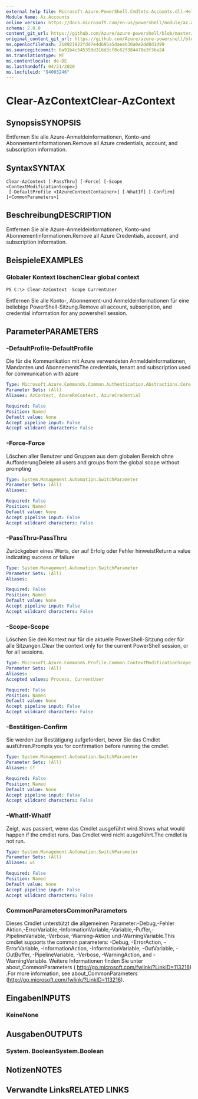 ```yaml
---
external help file: Microsoft.Azure.PowerShell.Cmdlets.Accounts.dll-Help.xml
Module Name: Az.Accounts
online version: https://docs.microsoft.com/en-us/powershell/module/az.accounts/clear-azcontext
schema: 2.0.0
content_git_url: https://github.com/Azure/azure-powershell/blob/master/src/Accounts/Accounts/help/Clear-AzContext.md
original_content_git_url: https://github.com/Azure/azure-powershell/blob/master/src/Accounts/Accounts/help/Clear-AzContext.md
ms.openlocfilehash: 218921922fdd7e4d695a5daeeb30a0e2dd8d1d99
ms.sourcegitcommit: 6a91b4c545350d316d3cf8c62f384478e3f3ba24
ms.translationtype: MT
ms.contentlocale: de-DE
ms.lasthandoff: 04/21/2020
ms.locfileid: "94003246"
---
```

# <span data-ttu-id="f7e6f-101">Clear-AzContext</span><span class="sxs-lookup"><span data-stu-id="f7e6f-101">Clear-AzContext</span></span>

## <span data-ttu-id="f7e6f-102">Synopsis</span><span class="sxs-lookup"><span data-stu-id="f7e6f-102">SYNOPSIS</span></span>
<span data-ttu-id="f7e6f-103">Entfernen Sie alle Azure-Anmeldeinformationen, Konto-und Abonnementinformationen.</span><span class="sxs-lookup"><span data-stu-id="f7e6f-103">Remove all Azure credentials, account, and subscription information.</span></span>

## <span data-ttu-id="f7e6f-104">Syntax</span><span class="sxs-lookup"><span data-stu-id="f7e6f-104">SYNTAX</span></span>

```
Clear-AzContext [-PassThru] [-Force] [-Scope <ContextModificationScope>]
 [-DefaultProfile <IAzureContextContainer>] [-WhatIf] [-Confirm] [<CommonParameters>]
```

## <span data-ttu-id="f7e6f-105">Beschreibung</span><span class="sxs-lookup"><span data-stu-id="f7e6f-105">DESCRIPTION</span></span>
<span data-ttu-id="f7e6f-106">Entfernen Sie alle Azure-Anmeldeinformationen, Konto-und Abonnementinformationen.</span><span class="sxs-lookup"><span data-stu-id="f7e6f-106">Remove all Azure Credentials, account, and subscription information.</span></span>

## <span data-ttu-id="f7e6f-107">Beispiele</span><span class="sxs-lookup"><span data-stu-id="f7e6f-107">EXAMPLES</span></span>

### <span data-ttu-id="f7e6f-108">Globaler Kontext löschen</span><span class="sxs-lookup"><span data-stu-id="f7e6f-108">Clear global context</span></span>
```
PS C:\> Clear-AzContext -Scope CurrentUser
```

<span data-ttu-id="f7e6f-109">Entfernen Sie alle Konto-, Abonnement-und Anmeldeinformationen für eine beliebige PowerShell-Sitzung.</span><span class="sxs-lookup"><span data-stu-id="f7e6f-109">Remove all account, subscription, and credential information for any powershell session.</span></span>

## <span data-ttu-id="f7e6f-110">Parameter</span><span class="sxs-lookup"><span data-stu-id="f7e6f-110">PARAMETERS</span></span>

### <span data-ttu-id="f7e6f-111">-DefaultProfile</span><span class="sxs-lookup"><span data-stu-id="f7e6f-111">-DefaultProfile</span></span>
<span data-ttu-id="f7e6f-112">Die für die Kommunikation mit Azure verwendeten Anmeldeinformationen, Mandanten und Abonnements</span><span class="sxs-lookup"><span data-stu-id="f7e6f-112">The credentials, tenant and subscription used for communication with azure</span></span>

```yaml
Type: Microsoft.Azure.Commands.Common.Authentication.Abstractions.Core.IAzureContextContainer
Parameter Sets: (All)
Aliases: AzContext, AzureRmContext, AzureCredential

Required: False
Position: Named
Default value: None
Accept pipeline input: False
Accept wildcard characters: False
```

### <span data-ttu-id="f7e6f-113">-Force</span><span class="sxs-lookup"><span data-stu-id="f7e6f-113">-Force</span></span>
<span data-ttu-id="f7e6f-114">Löschen aller Benutzer und Gruppen aus dem globalen Bereich ohne Aufforderung</span><span class="sxs-lookup"><span data-stu-id="f7e6f-114">Delete all users and groups from the global scope without prompting</span></span>

```yaml
Type: System.Management.Automation.SwitchParameter
Parameter Sets: (All)
Aliases:

Required: False
Position: Named
Default value: None
Accept pipeline input: False
Accept wildcard characters: False
```

### <span data-ttu-id="f7e6f-115">-PassThru</span><span class="sxs-lookup"><span data-stu-id="f7e6f-115">-PassThru</span></span>
<span data-ttu-id="f7e6f-116">Zurückgeben eines Werts, der auf Erfolg oder Fehler hinweist</span><span class="sxs-lookup"><span data-stu-id="f7e6f-116">Return a value indicating success or failure</span></span>

```yaml
Type: System.Management.Automation.SwitchParameter
Parameter Sets: (All)
Aliases:

Required: False
Position: Named
Default value: None
Accept pipeline input: False
Accept wildcard characters: False
```

### <span data-ttu-id="f7e6f-117">-Scope</span><span class="sxs-lookup"><span data-stu-id="f7e6f-117">-Scope</span></span>
<span data-ttu-id="f7e6f-118">Löschen Sie den Kontext nur für die aktuelle PowerShell-Sitzung oder für alle Sitzungen.</span><span class="sxs-lookup"><span data-stu-id="f7e6f-118">Clear the context only for the current PowerShell session, or for all sessions.</span></span>

```yaml
Type: Microsoft.Azure.Commands.Profile.Common.ContextModificationScope
Parameter Sets: (All)
Aliases:
Accepted values: Process, CurrentUser

Required: False
Position: Named
Default value: None
Accept pipeline input: False
Accept wildcard characters: False
```

### <span data-ttu-id="f7e6f-119">-Bestätigen</span><span class="sxs-lookup"><span data-stu-id="f7e6f-119">-Confirm</span></span>
<span data-ttu-id="f7e6f-120">Sie werden zur Bestätigung aufgefordert, bevor Sie das Cmdlet ausführen.</span><span class="sxs-lookup"><span data-stu-id="f7e6f-120">Prompts you for confirmation before running the cmdlet.</span></span>

```yaml
Type: System.Management.Automation.SwitchParameter
Parameter Sets: (All)
Aliases: cf

Required: False
Position: Named
Default value: None
Accept pipeline input: False
Accept wildcard characters: False
```

### <span data-ttu-id="f7e6f-121">-WhatIf</span><span class="sxs-lookup"><span data-stu-id="f7e6f-121">-WhatIf</span></span>
<span data-ttu-id="f7e6f-122">Zeigt, was passiert, wenn das Cmdlet ausgeführt wird.</span><span class="sxs-lookup"><span data-stu-id="f7e6f-122">Shows what would happen if the cmdlet runs.</span></span>
<span data-ttu-id="f7e6f-123">Das Cmdlet wird nicht ausgeführt.</span><span class="sxs-lookup"><span data-stu-id="f7e6f-123">The cmdlet is not run.</span></span>

```yaml
Type: System.Management.Automation.SwitchParameter
Parameter Sets: (All)
Aliases: wi

Required: False
Position: Named
Default value: None
Accept pipeline input: False
Accept wildcard characters: False
```

### <span data-ttu-id="f7e6f-124">CommonParameters</span><span class="sxs-lookup"><span data-stu-id="f7e6f-124">CommonParameters</span></span>
<span data-ttu-id="f7e6f-125">Dieses Cmdlet unterstützt die allgemeinen Parameter:-Debug,-Fehler Aktion,-ErrorVariable,-InformationVariable,-Variable,-Puffer,-PipelineVariable,-Verbose,-Warning-Aktion und-WarningVariable.</span><span class="sxs-lookup"><span data-stu-id="f7e6f-125">This cmdlet supports the common parameters: -Debug, -ErrorAction, -ErrorVariable, -InformationAction, -InformationVariable, -OutVariable, -OutBuffer, -PipelineVariable, -Verbose, -WarningAction, and -WarningVariable.</span></span> <span data-ttu-id="f7e6f-126">Weitere Informationen finden Sie unter about_CommonParameters ( http://go.microsoft.com/fwlink/?LinkID=113216) .</span><span class="sxs-lookup"><span data-stu-id="f7e6f-126">For more information, see about_CommonParameters (http://go.microsoft.com/fwlink/?LinkID=113216).</span></span>

## <span data-ttu-id="f7e6f-127">Eingaben</span><span class="sxs-lookup"><span data-stu-id="f7e6f-127">INPUTS</span></span>

### <span data-ttu-id="f7e6f-128">Keine</span><span class="sxs-lookup"><span data-stu-id="f7e6f-128">None</span></span>

## <span data-ttu-id="f7e6f-129">Ausgaben</span><span class="sxs-lookup"><span data-stu-id="f7e6f-129">OUTPUTS</span></span>

### <span data-ttu-id="f7e6f-130">System. Boolean</span><span class="sxs-lookup"><span data-stu-id="f7e6f-130">System.Boolean</span></span>

## <span data-ttu-id="f7e6f-131">Notizen</span><span class="sxs-lookup"><span data-stu-id="f7e6f-131">NOTES</span></span>

## <span data-ttu-id="f7e6f-132">Verwandte Links</span><span class="sxs-lookup"><span data-stu-id="f7e6f-132">RELATED LINKS</span></span>
